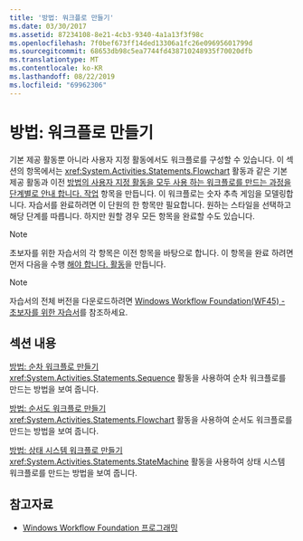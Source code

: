 ```yaml
---
title: '방법: 워크플로 만들기'
ms.date: 03/30/2017
ms.assetid: 87234108-8e21-4cb3-9340-4a1a13f3f98c
ms.openlocfilehash: 7f0bef673ff14ded13306a1fc26e09695601799d
ms.sourcegitcommit: 68653db98c5ea7744fd438710248935f70020dfb
ms.translationtype: MT
ms.contentlocale: ko-KR
ms.lasthandoff: 08/22/2019
ms.locfileid: "69962306"
---
```

# <a name="how-to-create-a-workflow"></a>방법: 워크플로 만들기
기본 제공 활동뿐 아니라 사용자 지정 활동에서도 워크플로를 구성할 수 있습니다. 이 섹션의 항목에서는 <xref:System.Activities.Statements.Flowchart> 활동과 같은 기본 제공 활동과 이전 [방법의 사용자 지정 활동을 모두 사용 하는 워크플로를 만드는 과정을 단계별로 안내 합니다. 작업](how-to-create-an-activity.md) 항목을 만듭니다. 이 워크플로는 숫자 추측 게임을 모델링합니다. 자습서를 완료하려면 이 단원의 한 항목만 필요합니다. 원하는 스타일을 선택하고 해당 단계를 따릅니다. 하지만 원할 경우 모든 항목을 완료할 수도 있습니다.  
  
> [!NOTE]
> 초보자를 위한 자습서의 각 항목은 이전 항목을 바탕으로 합니다. 이 항목을 완료 하려면 먼저 다음을 수행 [해야 합니다. 활동](how-to-create-an-activity.md)을 만듭니다.  
  
> [!NOTE]
> 자습서의 전체 버전을 다운로드하려면 [Windows Workflow Foundation(WF45) - 초보자를 위한 자습서](https://go.microsoft.com/fwlink/?LinkID=248976)를 참조하세요.  
  
## <a name="in-this-section"></a>섹션 내용  
 [방법: 순차 워크플로 만들기](how-to-create-a-sequential-workflow.md)  
 <xref:System.Activities.Statements.Sequence> 활동을 사용하여 순차 워크플로를 만드는 방법을 보여 줍니다.  
  
 [방법: 순서도 워크플로 만들기](how-to-create-a-flowchart-workflow.md)  
 <xref:System.Activities.Statements.Flowchart> 활동을 사용하여 순서도 워크플로를 만드는 방법을 보여 줍니다.  
  
 [방법: 상태 시스템 워크플로 만들기](how-to-create-a-state-machine-workflow.md)  
 <xref:System.Activities.Statements.StateMachine> 활동을 사용하여 상태 시스템 워크플로를 만드는 방법을 보여 줍니다.  
  
## <a name="see-also"></a>참고자료

- [Windows Workflow Foundation 프로그래밍](programming.md)
